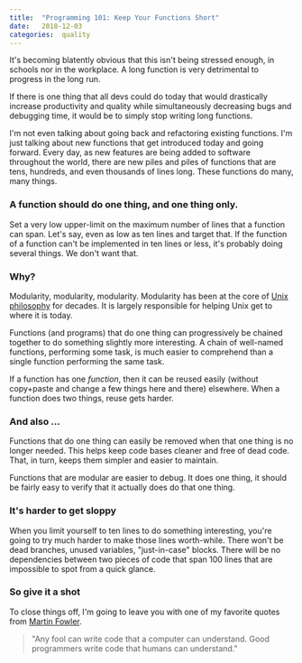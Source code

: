 ```yaml
---
title:  "Programming 101: Keep Your Functions Short"
date:   2018-12-03
categories:  quality
---
```


It's becoming blatently obvious that this isn't being stressed enough, in
schools nor in the workplace. A long function is very detrimental to progress in
the long run.

If there is one thing that all devs could do today that would drastically
increase productivity and quality while simultaneously decreasing bugs and
debugging time, it would be to simply stop writing long functions.

I'm not even talking about going back and refactoring existing functions. I'm
just talking about new functions that get introduced today and going forward.
Every day, as new features are being added to software throughout the world,
there are new piles and piles of functions that are tens, hundreds, and even
thousands of lines long. These functions do many, many things.

### A function should do one thing, and one thing only.

Set a very low upper-limit on the maximum number of lines that a function can
span.  Let's say, even as low as ten lines and target that. If the function of a
function can't be implemented in ten lines or less, it's probably doing several
things. We don't want that.

### Why?

Modularity, modularity, modularity. Modularity has been at the core of
[Unix][unix-philosophy-1] [philosophy][unix-philosophy-2] for decades. It is
largely responsible for helping Unix get to where it is today.

Functions (and programs) that do one thing can progressively be chained together
to do something slightly more interesting. A chain of well-named functions,
performing some task, is much easier to comprehend than a single function
performing the same task.

If a function has one _function_, then it can be reused easily (without
copy+paste and change a few things here and there) elsewhere. When a
function does two things, reuse gets harder.

### And also ...

Functions that do one thing can easily be removed when that one thing is no
longer needed. This helps keep code bases cleaner and free of dead code. That,
in turn, keeps them simpler and easier to maintain.

Functions that are modular are easier to debug. It does one thing, it should be
fairly easy to verify that it actually does do that one thing.

### It's harder to get sloppy

When you limit yourself to ten lines to do something interesting, you're going
to try much harder to make those lines worth-while. There won't be dead
branches, unused variables, "just-in-case" blocks. There will be no dependencies
between two pieces of code that span 100 lines that are impossible to spot from
a quick glance.


### So give it a shot

To close things off, I'm going to leave you with one of my favorite quotes from
[Martin Fowler][martin-fowler].

> "Any fool can write code that a computer can understand. Good programmers write
> code that humans can understand."

[unix-philosophy-1]: http://www.linfo.org/unix_philosophy.html
[unix-philosophy-2]: https://en.wikipedia.org/wiki/Unix_philosophy
[martin-fowler]: https://en.wikiquote.org/wiki/Martin_Fowler
